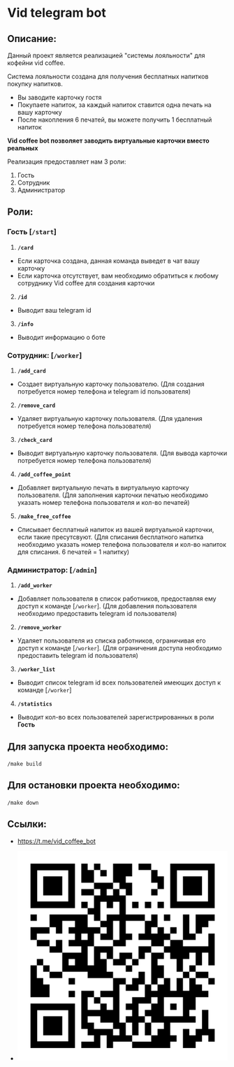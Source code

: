 # Vid telegram bot

## Описание:

Данный проект является реализацией "системы лояльности" для кофейни vid coffee.

Система лояльности создана для получения бесплатных напитков покупку напитков.
- Вы заводите карточку гостя
- Покупаете напиток, за каждый напиток ставится одна печать на вашу карточку
- После накопления 6 печатей, вы можете получить 1 бесплатный напиток

**Vid coffee bot позволяет заводить виртуальные карточки вместо реальных**

Реализация предоставляет нам 3 роли:
1. Гость
2. Сотрудник
3. Администратор

## Роли: 

### Гость [`/start`]

1. **`/card`**
- Если карточка создана, данная команда выведет в чат вашу карточку
- Если карточка отсутствует, вам необходимо обратиться к любому сотруднику Vid coffee для создания карточки

2. **`/id`**
- Выводит ваш telegram id

3. **`/info`**
- Выводит информацию о боте

### Сотрудник: [`/worker`]

1. **`/add_card`**
- Создает виртуальную карточку пользователю. (Для создания потребуется номер телефона и telegram id пользователя)

2. **`/remove_card`**
- Удаляет виртуальную карточку пользователя. (Для удаления потребуется номер телефона пользователя)

3. **`/check_card`**
- Выводит виртуальную карточку пользователя. (Для вывода карточки потребуется номер телефона пользователя)

4. **`/add_coffee_point`**
- Добавляет виртуальную печать в виртуальную карточку пользователя. (Для заполнения карточки печатью необходимо указать номер телефона пользователя и кол-во печатей)

5. **`/make_free_coffee`**
- Списывает бесплатный напиток из вашей виртуальной карточки, если такие пресутсвуют. (Для списания бесплатного напитка необходимо указать номер телефона пользователя и кол-во напиток для списания. 6 печатей = 1 напитку)

### Администратор: [`/admin`]

1. **`/add_worker`**
-  Добавляет пользователя в список работников, предоставляя ему доступ к команде [`/worker`]. (Для добавления пользователя необходимо предоставить telegram id пользователя) 

2. **`/remove_worker`**
- Удаляет пользователя из списка работников, ограничивая его доступ к команде [`/worker`]. (Для ограничения доступа необходимо предоставить telegram id пользователя)

3. **`/worker_list`**
- Выводит список telegram id всех пользователей имеющих доступ к команде [`/worker`]

4. **`/statistics`**
- Выводит кол-во всех пользователей зарегистрированных в роли **Гость**

## Для запуска проекта необходимо:

`/make build`

## Для остановки проекта необходимо:

`/make down`

## Ссылки:

- <https://t.me/vid_coffee_bot>

- ![QR code](./static/vid-coffe-qr-code.png)
